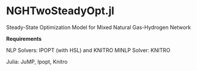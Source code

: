 # NGHTwoSteadyOpt.jl
Steady-State Optimization Model for Mixed Natural Gas-Hydrogen Network

**Requirements**

NLP Solvers: IPOPT (with HSL) and KNITRO
MINLP Solver: KNITRO

Julia: JuMP, Ipopt, Knitro
